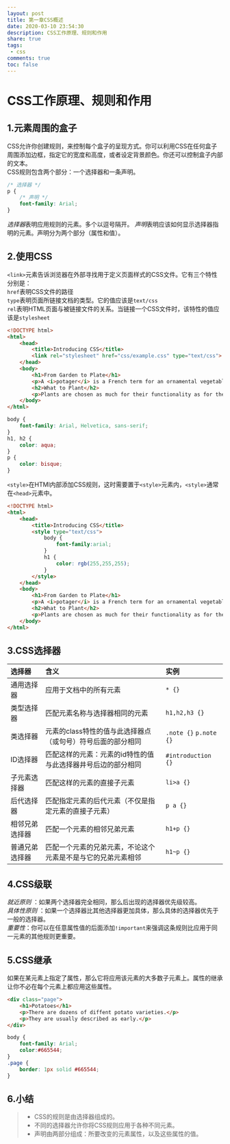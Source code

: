 ```yaml
---
layout: post
title: 第一章CSS概述
date: 2020-03-10 23:54:30
description: CSS工作原理、规则和作用
share: true
tags:
 - css
comments: true
toc: false
---
```


# CSS工作原理、规则和作用

## 1.元素周围的盒子

CSS允许你创建规则，来控制每个盒子的呈现方式。你可以利用CSS在任何盒子周围添加边框，指定它的宽度和高度，或者设定背景颜色。你还可以控制盒子内部的文本。  
CSS规则包含两个部分：一个选择器和一条声明。

```css
/* 选择器 */
p {
    /* 声明 */
    font-family: Arial;
}
```

*选择器*表明应用规则的元素。多个以逗号隔开。 
*声明*表明应该如何显示选择器指明的元素。声明分为两个部分（属性和值）。

## 2.使用CSS

`<link>`元素告诉浏览器在外部寻找用于定义页面样式的CSS文件。它有三个特性分别是：  
`href`表明CSS文件的路径  
`type`表明页面所链接文档的类型。它的值应该是`text/css`  
`rel`表明HTML页面与被链接文件的关系。当链接一个CSS文件时，该特性的值应该是`stylesheet`  

```html
<!DOCTYPE html>
<html>
    <head>
        <title>Introducing CSS</title>
        <link rel="stylesheet" href="css/example.css" type="text/css">
    </head>
    <body>
        <h1>From Garden to Plate</h1>
        <p>A <i>potager</i> is a French term for an ornamental vegetable or kitchen garden ...</p>
        <h2>What to Plant</h2>
        <p>Plants are chosen as much for their functionality as for their color and form ...</p>
    </body>
</html>
```

```css
body {
    font-family: Arial, Helvetica, sans-serif;
}
h1, h2 {
    color: aqua;
}
p {
    color: bisque;
}
```

`<style>`在HTMl内部添加CSS规则，这时需要置于`<style>`元素内，`<style>`通常在`<head>`元素中。

```html
<!DOCTYPE html>
<html>
    <head>
        <title>Introducing CSS</title>
        <style type="text/css">
            body {
                font-family:arial;
            }
            h1 {
                color: rgb(255,255,255);
            }
        </style>
    </head>
    <body>
        <h1>From Garden to Plate</h1>
        <p>A <i>potager</i> is a French term for an ornamental vegetable or kitchen garden ...</p>
        <h2>What to Plant</h2>
        <p>Plants are chosen as much for their functionality as for their color and form ...</p>
    </body>
</html>
```

## 3.CSS选择器

|选择器 |含义 |实例 |
|:-- |:-- |:-- |
|通用选择器 |应用于文档中的所有元素 |`* {}` |
|类型选择器 |匹配元素名称与选择器相同的元素|`h1,h2,h3 {}` |
|类选择器 |元素的class特性的值与此选择器点（或句号）符号后面的部分相同|`.note {}` `p.note {}` | 
|ID选择器 |匹配这样的元素：元素的id特性的值与此选择器井号后边的部分相同|`#introduction {}` |
|子元素选择器|匹配这样的元素的直接子元素|`li>a {}`|
|后代选择器|匹配指定元素的后代元素（不仅是指定元素的直接子元素）|`p a {}`|
|相邻兄弟选择器|匹配一个元素的相邻兄弟元素|`h1+p {}`|
|普通兄弟选择器|匹配一个元素的兄弟元素，不论这个元素是不是与它的兄弟元素相邻|`h1~p {}`|

## 4.CSS级联

*就近原则* ：如果两个选择器完全相同，那么后出现的选择器优先级较高。  
*具体性原则* ：如果一个选择器比其他选择器更加具体，那么具体的选择器优先于一般的选择器。  
*重要性*：你可以在任意属性值的后面添加`!important`来强调这条规则比应用于同一元素的其他规则更重要。

## 5.CSS继承

如果在某元素上指定了属性，那么它将应用该元素的大多数子元素上。属性的继承让你不必在每个元素上都应用这些属性。

```html
<div class="page">
    <h1>Potatoes</h1>
    <p>There are dozens of diffent potato varieties.</p>
    <p>They are usually described as early.</p>
</div>
```

```css
body {
    font-family: Arial;
    color:#665544;
}
.page {
    border: 1px solid #665544;
}
```

## 6.小结

>* CSS的规则是由选择器组成的。
>* 不同的选择器允许你将CSS规则应用于各种不同元素。
>* 声明由两部分组成：所要改变的元素属性，以及这些属性的值。